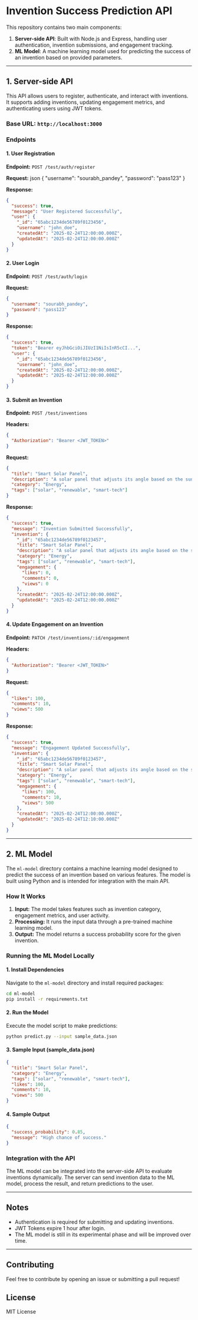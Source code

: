 # Invention Success Prediction API

This repository contains two main components:
1. **Server-side API**: Built with Node.js and Express, handling user authentication, invention submissions, and engagement tracking.
2. **ML Model**: A machine learning model used for predicting the success of an invention based on provided parameters.

---

## 1. Server-side API

This API allows users to register, authenticate, and interact with inventions. It supports adding inventions, updating engagement metrics, and authenticating users using JWT tokens.

### Base URL: `http://localhost:3000`

### **Endpoints**

#### **1. User Registration**
**Endpoint:** `POST /test/auth/register`

**Request:**
json
{
  "username": "sourabh_pandey",
  "password": "pass123"
}


**Response:**
```json
{
  "success": true,
  "message": "User Registered Successfully",
  "user": {
    "_id": "65abc1234de56789f0123456",
    "username": "john_doe",
    "createdAt": "2025-02-24T12:00:00.000Z",
    "updatedAt": "2025-02-24T12:00:00.000Z"
  }
}
```

#### **2. User Login**
**Endpoint:** `POST /test/auth/login`

**Request:**
```json
{
  "username": "sourabh_pandey",
  "password": "pass123"
}
```

**Response:**
```json
{
  "success": true,
  "token": "Bearer eyJhbGciOiJIUzI1NiIsInR5cCI...",
  "user": {
    "_id": "65abc1234de56789f0123456",
    "username": "john_doe",
    "createdAt": "2025-02-24T12:00:00.000Z",
    "updatedAt": "2025-02-24T12:00:00.000Z"
  }
}
```

#### **3. Submit an Invention**
**Endpoint:** `POST /test/inventions`

**Headers:**
```json
{
  "Authorization": "Bearer <JWT_TOKEN>"
}
```

**Request:**
```json
{
  "title": "Smart Solar Panel",
  "description": "A solar panel that adjusts its angle based on the sun’s position.",
  "category": "Energy",
  "tags": ["solar", "renewable", "smart-tech"]
}
```

**Response:**
```json
{
  "success": true,
  "message": "Invention Submitted Successfully",
  "invention": {
    "_id": "65abc1234de56789f0123457",
    "title": "Smart Solar Panel",
    "description": "A solar panel that adjusts its angle based on the sun’s position.",
    "category": "Energy",
    "tags": ["solar", "renewable", "smart-tech"],
    "engagement": {
      "likes": 0,
      "comments": 0,
      "views": 0
    },
    "createdAt": "2025-02-24T12:00:00.000Z",
    "updatedAt": "2025-02-24T12:00:00.000Z"
  }
}
```

#### **4. Update Engagement on an Invention**
**Endpoint:** `PATCH /test/inventions/:id/engagement`

**Headers:**
```json
{
  "Authorization": "Bearer <JWT_TOKEN>"
}
```

**Request:**
```json
{
  "likes": 100,
  "comments": 10,
  "views": 500
}
```

**Response:**
```json
{
  "success": true,
  "message": "Engagement Updated Successfully",
  "invention": {
    "_id": "65abc1234de56789f0123457",
    "title": "Smart Solar Panel",
    "description": "A solar panel that adjusts its angle based on the sun’s position.",
    "category": "Energy",
    "tags": ["solar", "renewable", "smart-tech"],
    "engagement": {
      "likes": 100,
      "comments": 10,
      "views": 500
    },
    "createdAt": "2025-02-24T12:00:00.000Z",
    "updatedAt": "2025-02-24T12:10:00.000Z"
  }
}
```

---

## 2. ML Model

The `ml-model` directory contains a machine learning model designed to predict the success of an invention based on various features. The model is built using Python and is intended for integration with the main API.

### **How It Works**
1. **Input:** The model takes features such as invention category, engagement metrics, and user activity.
2. **Processing:** It runs the input data through a pre-trained machine learning model.
3. **Output:** The model returns a success probability score for the given invention.

### **Running the ML Model Locally**

#### **1. Install Dependencies**
Navigate to the `ml-model` directory and install required packages:
```sh
cd ml-model
pip install -r requirements.txt
```

#### **2. Run the Model**
Execute the model script to make predictions:
```sh
python predict.py --input sample_data.json
```

#### **3. Sample Input (sample_data.json)**
```json
{
  "title": "Smart Solar Panel",
  "category": "Energy",
  "tags": ["solar", "renewable", "smart-tech"],
  "likes": 100,
  "comments": 10,
  "views": 500
}
```

#### **4. Sample Output**
```json
{
  "success_probability": 0.85,
  "message": "High chance of success."
}
```

### **Integration with the API**
The ML model can be integrated into the server-side API to evaluate inventions dynamically. The server can send invention data to the ML model, process the result, and return predictions to the user.

---

## Notes
- Authentication is required for submitting and updating inventions.
- JWT Tokens expire 1 hour after login.
- The ML model is still in its experimental phase and will be improved over time.

---

## Contributing
Feel free to contribute by opening an issue or submitting a pull request!

## License
MIT License

